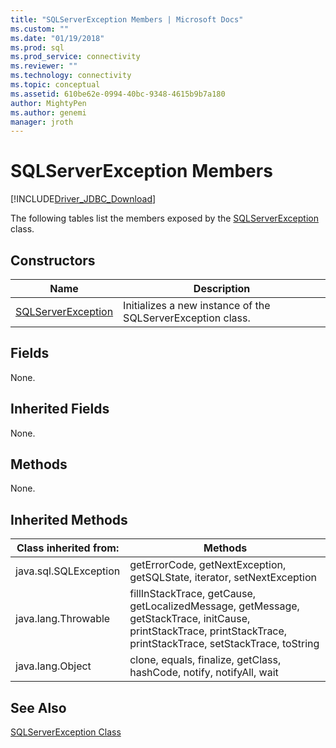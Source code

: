 ```yaml
---
title: "SQLServerException Members | Microsoft Docs"
ms.custom: ""
ms.date: "01/19/2018"
ms.prod: sql
ms.prod_service: connectivity
ms.reviewer: ""
ms.technology: connectivity
ms.topic: conceptual
ms.assetid: 610be62e-0994-40bc-9348-4615b9b7a180
author: MightyPen
ms.author: genemi
manager: jroth
---
```

# SQLServerException Members
[!INCLUDE[Driver_JDBC_Download](../../../includes/driver_jdbc_download.md)]

  The following tables list the members exposed by the [SQLServerException](../../../connect/jdbc/reference/sqlserverexception-class.md) class.  
  
## Constructors  

|Name|Description|  
|----------|-----------------|  
|[SQLServerException](../../../connect/jdbc/reference/sqlserverexception-constructors.md)|Initializes a new instance of the SQLServerException class.|  
  
## Fields  
 None.  
  
## Inherited Fields  
 None.  
  
## Methods  
 None.  
  
## Inherited Methods  
  
|Class inherited from:|Methods|  
|---------------------------|-------------|  
|java.sql.SQLException|getErrorCode, getNextException, getSQLState, iterator, setNextException|  
|java.lang.Throwable|fillInStackTrace, getCause, getLocalizedMessage, getMessage, getStackTrace, initCause, printStackTrace, printStackTrace, printStackTrace, setStackTrace, toString|  
|java.lang.Object|clone, equals, finalize, getClass, hashCode, notify, notifyAll, wait|  
  
## See Also  
 [SQLServerException Class](../../../connect/jdbc/reference/sqlserverexception-class.md)  
  
  
